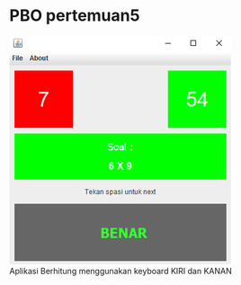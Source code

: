 # PBO pertemuan5
![alt text](gambar/cap1.PNG) <br>
Aplikasi Berhitung menggunakan keyboard KIRI dan KANAN
